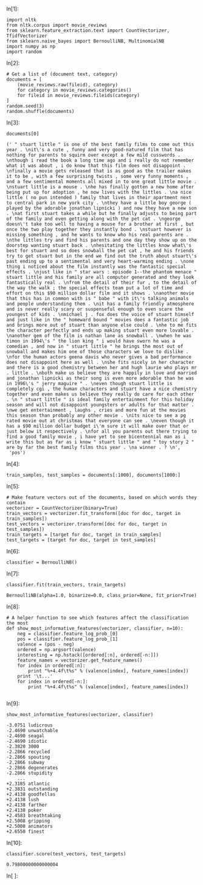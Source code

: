 
In[1]:

```
import nltk
from nltk.corpus import movie_reviews
from sklearn.feature_extraction.text import CountVectorizer, TfidfVectorizer
from sklearn.naive_bayes import BernoulliNB, MultinomialNB
import numpy as np
import random
```

In[2]:

```
# Get a list of (document text, category)
documents = [
    (movie_reviews.raw(fileid), category)
    for category in movie_reviews.categories()
    for fileid in movie_reviews.fileids(category)
]
random.seed(3)
random.shuffle(documents)
```

In[3]:

```
documents[0]
```




    (' " stuart little " is one of the best family films to come out this year . \nit\'s a cute , funny and very good-natured film that has nothing for parents to squirm over except a few mild cusswords . \nthough i read the book a long time ago and i really do not remember what it was about , i do know that this film does not disappoint . \nfinally a movie gets released that is as good as the trailer makes it to be , with a few surprising twists , some very funny moments , and a few sentimental moments all mixed in to one great little movie . \nstuart little is a mouse . \nhe has finally gotten a new home after being put up for adoption , he now lives with the littles . \na nice little ( no pun intended ) family that lives in their apartment next to central park in new york city . \nthey have a little boy george ( played by the adorable jonathan lipnicki ) and now they have a new son . \nat first stuart takes a while but he finally adjusts to being part of the family and even getting along with the pet cat . \ngeorge doesn\'t take too well to having a mouse for a brother at first , but once the two play together they instantly bond . \nstuart however is missing something , and he wants to know who his real parents are . \nthe littles try and find his parents and one day they show up on the doorstep wanting stuart back . \nhesitating the littles know what\'s best for stuart and so does snowball the pet cat , he and his friends try to get stuart but in the end we find out the truth about stuart\'s past ending up to a sentimental and very heart-warming ending . \none thing i noticed about the film instantly was the fantastic special effects . \njust like in " star wars : episode 1--the phantom menace " stuart little and his family are all computer generated and they look fantastically real . \nfrom the detail of their fur , to the detail of the way the walk ; the special effects team put a lot of time and effort on this $90 million dollar film and it shows . \nanother movie that this has in common with is " babe " with it\'s talking animals and people understanding them . \nit has a family friendly atmosphere and is never really scary or suspenseful enough to even scare the youngest of kids . \nmichael j . fox does the voice of stuart himself and just like in the " homeward bound " movies does a fantastic job and brings more out of stuart than anyone else could . \nhe to me fits the character perfectly and ends up making stuart even more lovable . \nanother gem of the film is nathan lane as snowball . \nwhen he was timon in 1994\'s " the lion king " i would have sworn he was a comedian , and now in " stuart little " he brings the most out of snowball and makes him one of those characters we love to dislike . \nfor the human actors geena davis who never gives a bad performance does not disappoint here as well . \nshe fits nicely in her character and there is a good chemistry between her and hugh laurie who plays mr . little . \nboth make us believe they are happily in love and married and jonathan lipnicki as their song is even more adorable than he was in 1996\'s " jerry maguire " . \neven though stuart little is completely cgi , the human characters and stuart have a nice chemistry together and even makes us believe they really do care for each other . \n " stuart little " is ideal family entertainment for this holiday season and will not disappoint youngsters or adults for that matter . \nwe get entertainment , laughs , cries and more fun at the movies this season than probably any other movie . \nits nice to see a pg rated movie out at christmas that everyone can see . \neven though it has a $90 million dollar budget i\'m sure it will make over that or just below it respectively . \nfor all you parents out there trying to find a good family movie , i have yet to see bicentennial man as i write this but as far as i know " stuart little " and " toy story 2 " are by far the best family films this year . \na winner . ? \n',
     'pos')



In[4]:

```
train_samples, test_samples = documents[:1000], documents[1000:]
```

In[5]:

```
# Make feature vectors out of the documents, based on which words they contain
vectorizer = CountVectorizer(binary=True)
train_vectors = vectorizer.fit_transform([doc for doc, target in train_samples])
test_vectors = vectorizer.transform([doc for doc, target in test_samples])
train_targets = [target for doc, target in train_samples]
test_targets = [target for doc, target in test_samples]
```

In[6]:

```
classifier = BernoulliNB()
```

In[7]:

```
classifier.fit(train_vectors, train_targets)
```




    BernoulliNB(alpha=1.0, binarize=0.0, class_prior=None, fit_prior=True)



In[8]:

```
# A helper function to see which features affect the classification the most
def show_most_informative_features(vectorizer, classifier, n=10):
    neg = classifier.feature_log_prob_[0]
    pos = classifier.feature_log_prob_[1]
    valence = (pos - neg)
    ordered = np.argsort(valence)
    interesting = np.hstack([ordered[:n], ordered[-n:]])
    feature_names = vectorizer.get_feature_names()
    for index in ordered[:n]:
        print "%+4.4f\t%s" % (valence[index], feature_names[index])
    print '\t...'
    for index in ordered[-n:]:
        print "%+4.4f\t%s" % (valence[index], feature_names[index])
    
```

In[9]:

```
show_most_informative_features(vectorizer, classifier)
```


    -3.0751	ludicrous
    -2.4690	unwatchable
    -2.4690	seagal
    -2.4690	idiotic
    -2.3820	3000
    -2.2866	recycled
    -2.2866	spouting
    -2.2866	subway
    -2.2866	degenerates
    -2.2866	stupidity
    	...
    +2.3185	atlantic
    +2.3831	outstanding
    +2.4138	goodfellas
    +2.4138	lush
    +2.4138	farther
    +2.4138	poker
    +2.4583	breathtaking
    +2.5008	gripping
    +2.5008	animators
    +2.6550	finest


In[10]:

```
classifier.score(test_vectors, test_targets)
```




    0.79800000000000004



In[ ]:

```

```
